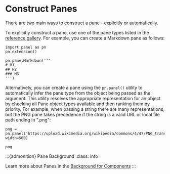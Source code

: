 # Construct Panes

There are two main ways to construct a pane - explicitly or automatically.

To explicitly construct a pane, use one of the pane types listed in the [reference gallery](../../reference/index.html#panes). For example, you can create a Markdown pane as follows:

```{pyodide}
import panel as pn
pn.extension()

pn.pane.Markdown('''
# H1
## H2
### H3
''')
```

Alternatively, you can create a pane using the `pn.panel()` utility to automatically infer the pane type from the object being passed as the argument. This utility resolves the appropriate representation for an object by checking all Pane object types available and then ranking them by priority. For example, when passing a string there are many representations, but the PNG pane takes precedence if the string is a valid URL or local file path ending in ".png":

```{pyodide}
png = pn.panel('https://upload.wikimedia.org/wikipedia/commons/4/47/PNG_transparency_demonstration_1.png', width=500)

png
```

:::{admonition} Pane Background
:class: info

Learn more about Panes in the [Background for Components](../background/components/components_overview.md#Panes)
:::
